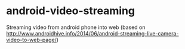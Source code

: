 android-video-streaming
=======================

Streaming video from android phone into web
(based on http://www.androidhive.info/2014/06/android-streaming-live-camera-video-to-web-page/)
